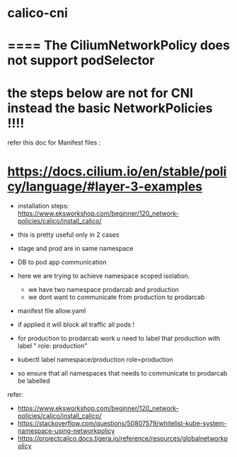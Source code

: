 # calico-cni

====
The CiliumNetworkPolicy does not support podSelector
====
the steps below are not for CNI instead the basic NetworkPolicies !!!!
====
refer this doc for Manifest files :

https://docs.cilium.io/en/stable/policy/language/#layer-3-examples
====

- installation steps:
https://www.eksworkshop.com/beginner/120_network-policies/calico/install_calico/

- this is pretty useful only in 2 cases
- stage and prod are in same namespace
- DB to pod app communication

- here we are trying to achieve namespace scoped isolation.
  * we have two namespace prodarcab and production
  * we dont want to communicate from production to prodarcab
- manifest file allow.yaml
- if applied it will block all traffic all pods !
- for production to prodarcab work u need to label that production with label " role: production"
- kubectl label namespace/production role=production
- so ensure that all namespaces that needs to communicate to prodarcab be labelled


refer:

- https://www.eksworkshop.com/beginner/120_network-policies/calico/install_calico/
- https://stackoverflow.com/questions/50807579/whitelist-kube-system-namespace-using-networkpolicy
- https://projectcalico.docs.tigera.io/reference/resources/globalnetworkpolicy
